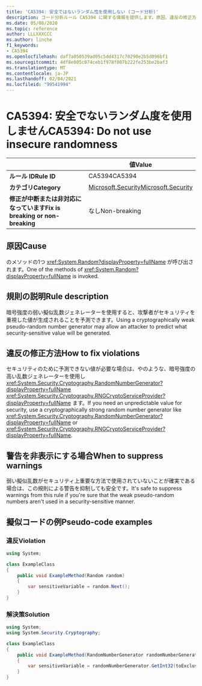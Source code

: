 ```yaml
---
title: 'CA5394: 安全ではないランダム性を使用しない (コード分析)'
description: コード分析ルール CA5394 に関する情報を提供します。原因、違反の修正方法、非表示にするタイミングなどが含まれます。
ms.date: 05/08/2020
ms.topic: reference
author: LLLXXXCCC
ms.author: linche
f1_keywords:
- CA5394
ms.openlocfilehash: daf7a050539ad05c5dd4317c70290e2b5d096bf1
ms.sourcegitcommit: 4df8e005c074ceb1f978f007b222fe253be2baf3
ms.translationtype: MT
ms.contentlocale: ja-JP
ms.lasthandoff: 02/04/2021
ms.locfileid: "99541994"
---
```

# <a name="ca5394-do-not-use-insecure-randomness"></a><span data-ttu-id="58d44-103">CA5394: 安全でないランダム度を使用しません</span><span class="sxs-lookup"><span data-stu-id="58d44-103">CA5394: Do not use insecure randomness</span></span>

| | <span data-ttu-id="58d44-104">値</span><span class="sxs-lookup"><span data-stu-id="58d44-104">Value</span></span> |
|-|-|
| <span data-ttu-id="58d44-105">**ルール ID**</span><span class="sxs-lookup"><span data-stu-id="58d44-105">**Rule ID**</span></span> |<span data-ttu-id="58d44-106">CA5394</span><span class="sxs-lookup"><span data-stu-id="58d44-106">CA5394</span></span>|
| <span data-ttu-id="58d44-107">**カテゴリ**</span><span class="sxs-lookup"><span data-stu-id="58d44-107">**Category**</span></span> |[<span data-ttu-id="58d44-108">Microsoft.Security</span><span class="sxs-lookup"><span data-stu-id="58d44-108">Microsoft.Security</span></span>](security-warnings.md)|
| <span data-ttu-id="58d44-109">**修正が中断または非対応になっています**</span><span class="sxs-lookup"><span data-stu-id="58d44-109">**Fix is breaking or non-breaking**</span></span> |<span data-ttu-id="58d44-110">なし</span><span class="sxs-lookup"><span data-stu-id="58d44-110">Non-breaking</span></span>|

## <a name="cause"></a><span data-ttu-id="58d44-111">原因</span><span class="sxs-lookup"><span data-stu-id="58d44-111">Cause</span></span>

<span data-ttu-id="58d44-112">のメソッドの1つ <xref:System.Random?displayProperty=fullName> が呼び出されます。</span><span class="sxs-lookup"><span data-stu-id="58d44-112">One of the methods of <xref:System.Random?displayProperty=fullName> is invoked.</span></span>

## <a name="rule-description"></a><span data-ttu-id="58d44-113">規則の説明</span><span class="sxs-lookup"><span data-stu-id="58d44-113">Rule description</span></span>

<span data-ttu-id="58d44-114">暗号強度の弱い擬似乱数ジェネレーターを使用すると、攻撃者がセキュリティを重視した値が生成されることを予測できます。</span><span class="sxs-lookup"><span data-stu-id="58d44-114">Using a cryptographically weak pseudo-random number generator may allow an attacker to predict what security-sensitive value will be generated.</span></span>

## <a name="how-to-fix-violations"></a><span data-ttu-id="58d44-115">違反の修正方法</span><span class="sxs-lookup"><span data-stu-id="58d44-115">How to fix violations</span></span>

<span data-ttu-id="58d44-116">セキュリティのために予測できない値が必要な場合は、やのような、暗号強度の高い乱数ジェネレーターを使用し <xref:System.Security.Cryptography.RandomNumberGenerator?displayProperty=fullName> <xref:System.Security.Cryptography.RNGCryptoServiceProvider?displayProperty=fullName> ます。</span><span class="sxs-lookup"><span data-stu-id="58d44-116">If you need an unpredictable value for security, use a cryptographically strong random number generator like <xref:System.Security.Cryptography.RandomNumberGenerator?displayProperty=fullName> or <xref:System.Security.Cryptography.RNGCryptoServiceProvider?displayProperty=fullName>.</span></span>

## <a name="when-to-suppress-warnings"></a><span data-ttu-id="58d44-117">警告を非表示にする場合</span><span class="sxs-lookup"><span data-stu-id="58d44-117">When to suppress warnings</span></span>

<span data-ttu-id="58d44-118">弱い擬似乱数がセキュリティ上重要な方法で使用されていないことが確実である場合は、この規則による警告を抑制しても安全です。</span><span class="sxs-lookup"><span data-stu-id="58d44-118">It's safe to suppress warnings from this rule if you're sure that the weak pseudo-random numbers aren't used in a security-sensitive manner.</span></span>

## <a name="pseudo-code-examples"></a><span data-ttu-id="58d44-119">擬似コードの例</span><span class="sxs-lookup"><span data-stu-id="58d44-119">Pseudo-code examples</span></span>

### <a name="violation"></a><span data-ttu-id="58d44-120">違反</span><span class="sxs-lookup"><span data-stu-id="58d44-120">Violation</span></span>

```csharp
using System;

class ExampleClass
{
    public void ExampleMethod(Random random)
    {
        var sensitiveVariable = random.Next();
    }
}
```

### <a name="solution"></a><span data-ttu-id="58d44-121">解決策</span><span class="sxs-lookup"><span data-stu-id="58d44-121">Solution</span></span>

```csharp
using System;
using System.Security.Cryptography;

class ExampleClass
{
    public void ExampleMethod(RandomNumberGenerator randomNumberGenerator, int toExclusive)
    {
        var sensitiveVariable = randomNumberGenerator.GetInt32(toExclusive);
    }
}
```
